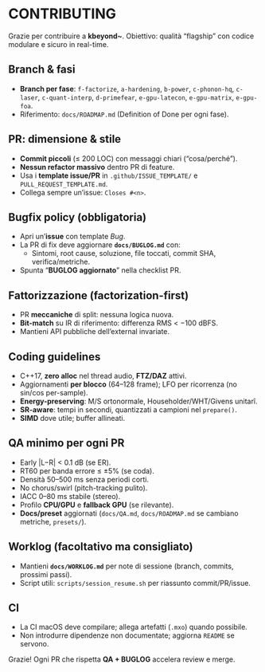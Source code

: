 # CONTRIBUTING

Grazie per contribuire a **kbeyond~**. Obiettivo: qualità “flagship” con codice modulare e sicuro in real-time.

## Branch & fasi
- **Branch per fase**: `f-factorize`, `a-hardening`, `b-power`, `c-phonon-hq`, `c-laser`, `c-quant-interp`, `d-primefear`, `e-gpu-latecon`, `e-gpu-matrix`, `e-gpu-foa`.
- Riferimento: `docs/ROADMAP.md` (Definition of Done per ogni fase).

## PR: dimensione & stile
- **Commit piccoli** (≤ 200 LOC) con messaggi chiari (“cosa/perché”).
- **Nessun refactor massivo** dentro PR di feature.
- Usa i **template issue/PR** in `.github/ISSUE_TEMPLATE/` e `PULL_REQUEST_TEMPLATE.md`.
- Collega sempre un’issue: `Closes #<n>`.

## Bugfix policy (obbligatoria)
- Apri un’**issue** con template *Bug*.
- La PR di fix deve aggiornare **`docs/BUGLOG.md`** con:
  - Sintomi, root cause, soluzione, file toccati, commit SHA, verifica/metriche.
- Spunta “**BUGLOG aggiornato**” nella checklist PR.

## Fattorizzazione (factorization-first)
- PR **meccaniche** di split: nessuna logica nuova.
- **Bit-match** su IR di riferimento: differenza RMS < −100 dBFS.
- Mantieni API pubbliche dell’external invariate.

## Coding guidelines
- C++17, **zero alloc** nel thread audio, **FTZ/DAZ** attivi.
- Aggiornamenti **per blocco** (64–128 frame); LFO per ricorrenza (no sin/cos per-sample).
- **Energy-preserving**: M/S ortonormale, Householder/WHT/Givens unitarî.
- **SR-aware**: tempi in secondi, quantizzati a campioni nel `prepare()`.
- **SIMD** dove utile; buffer allineati.

## QA minimo per ogni PR
- Early |L−R| < 0.1 dB (se ER).
- RT60 per banda errore ≤ ±5% (se coda).
- Densità 50–500 ms senza periodi corti.
- No chorus/swirl (pitch-tracking pulito).
- IACC 0–80 ms stabile (stereo).
- Profilo **CPU/GPU** e **fallback GPU** (se rilevante).
- **Docs/preset** aggiornati (`docs/QA.md`, `docs/ROADMAP.md` se cambiano metriche, `presets/`).

## Worklog (facoltativo ma consigliato)
- Mantieni **`docs/WORKLOG.md`** per note di sessione (branch, commits, prossimi passi).
- Script utili: `scripts/session_resume.sh` per riassunto commit/PR/issue.

## CI
- La CI macOS deve compilare; allega artefatti (`.mxo`) quando possibile.
- Non introdurre dipendenze non documentate; aggiorna `README` se servono.

Grazie! Ogni PR che rispetta **QA + BUGLOG** accelera review e merge.
